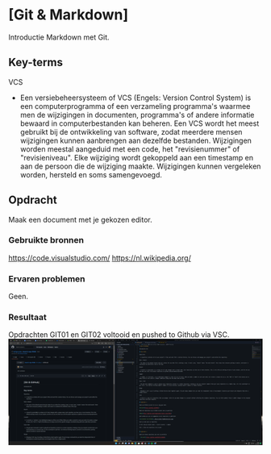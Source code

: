 # [Git & Markdown]

Introductie Markdown met Git.

## Key-terms

VCS

- Een versiebeheersysteem of VCS (Engels: Version Control System) is een computerprogramma of een verzameling programma's waarmee men de wijzigingen in documenten, programma's of andere informatie bewaard in computerbestanden kan beheren. Een VCS wordt het meest gebruikt bij de ontwikkeling van software, zodat meerdere mensen wijzigingen kunnen aanbrengen aan dezelfde bestanden. Wijzigingen worden meestal aangeduid met een code, het "revisienummer" of "revisieniveau". Elke wijziging wordt gekoppeld aan een timestamp en aan de persoon die de wijziging maakte. Wijzigingen kunnen vergeleken worden, hersteld en soms samengevoegd.

## Opdracht

Maak een document met je gekozen editor.

### Gebruikte bronnen

<https://code.visualstudio.com/>
<https://nl.wikipedia.org/>

### Ervaren problemen

Geen.

### Resultaat

Opdrachten GIT01 en GIT02 voltooid en pushed to Github via VSC.
![screenshot Desktop](../00_includes/VSC_Git.png)